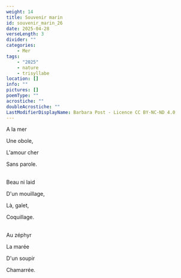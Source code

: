 ```yaml
---
weight: 14
title: Souvenir marin
id: souvenir_marin_26
date: 2025-04-28
verseLength: 3
divider: ""
categories:
    - Mer
tags:
    - "2025"
    - nature
    - trisyllabe
location: []
info: ""
pictures: []
poemType: ""
acrostiche: ""
doubleAcrostiche: ""
LastModifierDisplayName: Barbara Post - Licence CC BY-NC-ND 4.0
---
```

A la mer

Une obole,

L'amour cher

Sans parole.

 \
Beau ni laid

D'un mouillage,

Là, galet,

Coquillage.

 \
Au zéphyr

La marée

D'un soupir

Chamarrée.
